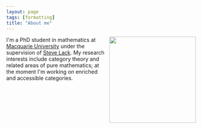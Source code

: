 ```yaml
---
layout: page
tags: [formatting]
title: "About me"
---
```



<a><img src="http://gtendas.github.io/assets/picture.jpg" align="right" width="230" ></a>


I'm a PhD student in mathematics at [Macquarie University](https://mq.edu.au) under the supervision of [Steve Lack](http://maths.mq.edu.au/~slack/). My research interests include category theory and related areas of pure mathematics; at the moment I'm working on enriched and accessible categories.



